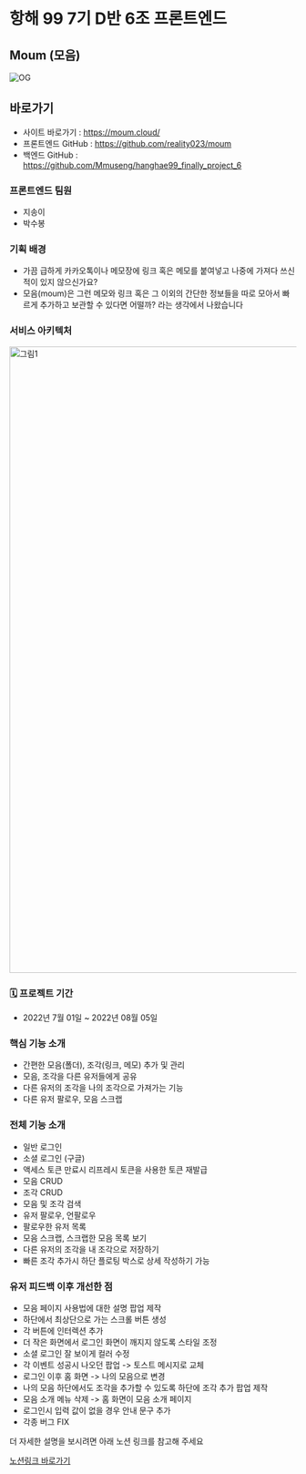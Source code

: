 # 항해 99 7기 D반 6조 프론트엔드

## Moum (모음)
![OG](https://user-images.githubusercontent.com/87969561/182757470-a9d5e986-eb55-4ab2-afe8-15926e58147e.png)

## 바로가기

- 사이트 바로가기 : https://moum.cloud/
- 프론트엔드 GitHub : https://github.com/reality023/moum
- 백엔드 GitHub : https://github.com/Mmuseng/hanghae99_finally_project_6

### 프론트엔드 팀원
- 지송이
- 박수봉

### 기획 배경
- 가끔 급하게 카카오톡이나 메모장에 링크 혹은 메모를 붙여넣고 나중에 가져다 쓰신 적이 있지 않으신가요?
- 모음(moum)은 그런 메모와 링크 혹은 그 이외의 간단한 정보들을 따로 모아서 빠르게 추가하고 보관할 수 있다면 어떨까? 라는 생각에서 나왔습니다

### 서비스 아키텍처
<img width="1100" alt="그림1" src="https://user-images.githubusercontent.com/87969561/183245200-66e20ad3-68ba-4aa5-b020-3f7da5169ed4.png">

### 🗓 프로젝트 기간
- 2022년 7월 01일 ~ 2022년 08월 05일

### 핵심 기능 소개
- 간편한 모음(폴더), 조각(링크, 메모) 추가 및 관리
- 모음, 조각을 다른 유저들에게 공유
- 다른 유저의 조각을 나의 조각으로 가져가는 기능
- 다른 유저 팔로우, 모음 스크랩

### 전체 기능 소개
- 일반 로그인
- 소셜 로그인 (구글)
- 액세스 토큰 만료시 리프레시 토큰을 사용한 토큰 재발급
- 모음 CRUD
- 조각 CRUD
- 모음 및 조각 검색
- 유저 팔로우, 언팔로우
- 팔로우한 유저 목록
- 모음 스크랩, 스크랩한 모음 목록 보기
- 다른 유저의 조각을 내 조각으로 저장하기
- 빠른 조각 추가시 하단 플로팅 박스로 상세 작성하기 가능

### 유저 피드백 이후 개선한 점
- 모음 페이지 사용법에 대한 설명 팝업 제작
- 하단에서 최상단으로 가는 스크롤 버튼 생성
- 각 버튼에 인터렉션 추가
- 더 작은 화면에서 로그인 화면이 깨지지 않도록 스타일 조정
- 소셜 로그인 잘 보이게 컬러 수정
- 각 이벤트 성공시 나오던 팝업 -> 토스트 메시지로 교체
- 로그인 이후 홈 화면 -> 나의 모음으로 변경
- 나의 모음 하단에서도 조각을 추가할 수 있도록 하단에 조각 추가 팝업 제작
- 모음 소개 메뉴 삭제 -> 홈 화면이 모음 소개 페이지
- 로그인시 입력 값이 없을 경우 안내 문구 추가
- 각종 버그 FIX
  
더 자세한 설명을 보시려면 아래 노션 링크를 참고해 주세요

[노션링크 바로가기](https://neat-apartment-b02.notion.site/moum-625b66e189ee4151b21f2f60e8935582)
